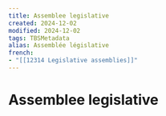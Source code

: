 ```yaml
---
title: Assemblee legislative
created: 2024-12-02
modified: 2024-12-02
tags: TBSMetadata
alias: Assemblée législative
french:
- "[[12314 Legislative assemblies]]"
---
```

# Assemblee legislative
